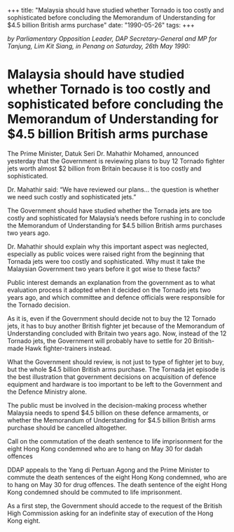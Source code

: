 +++ 
title: "Malaysia should have studied whether Tornado is too costly and sophisticated before concluding the Memorandum of Understanding for $4.5 billion British arms purchase"
date: "1990-05-26"
tags:
+++

_by Parliamentary Opposition Leader, DAP Secretary-General and MP for Tanjung, Lim Kit Siang, in Penang on Saturday, 26th May 1990:_

# Malaysia should have studied whether Tornado is too costly and sophisticated before concluding the Memorandum of Understanding for $4.5 billion British arms purchase

The Prime Minister, Datuk Seri Dr. Mahathir Mohamed, announced yesterday that the Government is reviewing plans to buy 12 Tornado fighter jets worth almost $2 billion from Britain because it is too costly and sophisticated.</u>

Dr. Mahathir said: “We have reviewed our plans… the question is whether we need such costly and sophisticated jets.”

The Government should have studied whether the Tornada jets are too costly and sophisticated for Malaysia’s needs before rushing in to conclude the Memorandum of Understanding for $4.5 billion British arms purchases two years ago.

Dr. Mahathir should explain why this important aspect was neglected, especially as public voices were raised right from the beginning that Tornada jets were too costly and sophisticated. Why must it take the Malaysian Government two years before it got wise to these facts?

Public interest demands an explanation from the government as to what evaluation process it adopted when it decided on the Tornado jets two years ago, and which committee and defence officials were responsible for the Tornado decision.

As it is, even if the Government should decide not to buy the 12 Tornado jets, it has to buy another British fighter jet because of the Memorandum of Understanding concluded with Britain two years ago. Now, instead of the 12 Tornado jets, the Government will probably have to settle for 20 British-made Hawk fighter-trainers instead.

What the Government should review, is not just to type of fighter jet to buy, but the whole $4.5 billion British arms purchase. The Tornada jet episode is the best illustration that government decisions on acquisition of defence equipment and hardware is too important to be left to the Government and the Defence Ministry alone.

The public must be involved in the decision-making process whether Malaysia needs to spend $4.5 billion on these defence armaments, or whether the Memorandum of Understanding for $4.5 billion British arms purchase should be cancelled altogether.

Call on the commutation of the death sentence to life imprisonment for the eight Hong Kong condemned who are to hang on May 30 for dadah offences

DDAP appeals to the Yang di Pertuan Agong and the Prime Minister to commute the death sentences of the eight Hong Kong condemned, who are to hang on May 30 for drug offences. The death sentence of the eight Hong Kong condemned should be commuted to life imprisonment.

As a first step, the Government should accede to the request of the British High Commission asking for an indefinite stay of execution of the Hong Kong eight.
 
